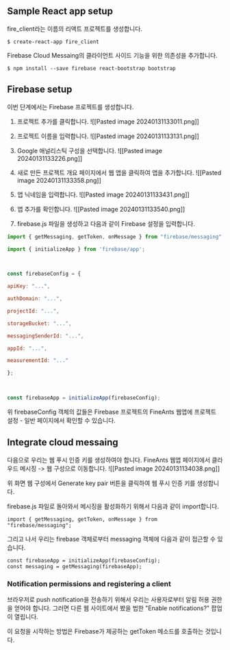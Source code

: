 ## Sample React app setup
fire_client라는 이름의 리액트 프로젝트를 생성합니다.
```
$ create-react-app fire_client
```

Firebase Cloud Messaing의 클라이언트 사이드 기능을 위한 의존성을 추가합니다.
```
$ npm install --save firebase react-bootstrap bootstrap
```


## Firebase setup
이번 단계에서는 Firebase 프로젝트를 생성합니다.

1. 프로젝트 추가를 클릭합니다.
![[Pasted image 20240131133011.png]]

2. 프로젝트 이름을 입력합니다.
![[Pasted image 20240131133131.png]]

3. Google 애널리스틱 구성을 선택합니다.
![[Pasted image 20240131133226.png]]

4. 새로 만든 프로젝트 개요 페이지에서 웹 앱을 클릭하여 앱을 추가합니다.
![[Pasted image 20240131133358.png]]

5. 앱 닉네임을 입력합니다.
![[Pasted image 20240131133431.png]]

6. 앱 추가를 확인합니다.
![[Pasted image 20240131133540.png]]

7. firebase.js 파일을 생성하고 다음과 같이 Firebase 설정을 입력합니다.
```js
import { getMessaging, getToken, onMessage } from "firebase/messaging";

import { initializeApp } from 'firebase/app';

  

const firebaseConfig = {

apiKey: "...",

authDomain: "...",

projectId: "...",

storageBucket: "...",

messagingSenderId: "...",

appId: "...",

measurementId: "..."

};

  

const firebaseApp = initializeApp(firebaseConfig);
```

위 firebaseConfig 객체의 값들은 Firebase 프로젝트의 FineAnts 웹앱에 프로젝트 설정 - 일반 페이지에서 확인할 수 있습니다.

## Integrate cloud messaing
다음으로 우리는 웹 푸시 인증 키를 생성하여야 합니다. FineAnts 웹앱 페이지에서 클라우드 메시징 -> 웹 구성으로 이동합니다.
![[Pasted image 20240131134038.png]]

위 화면 웹 구성에서 Generate key pair 버튼을 클릭하여 웹 푸시 인증 키를 생성합니다.

firebase.js 파일로 돌아와서 메시징을 활성화하기 위해서 다음과 같이 import합니다.
```
import { getMessaging, getToken, onMessage } from "firebase/messaging";
```

그리고 나서 우리는 firebase 객체로부터 messaging 객체에 다음과 같이 접근할 수 있습니다.
```
const firebaseApp = initializeApp(firebaseConfig);
const messaging = getMessaging(firebaseApp);
```

### Notification permissions and registering a client
브라우저로 push notification을 전송하기 위해서 우리는 사용자로부터 알림 허용 권한을 얻어야 합니다. 그러면 다른 웹 사이트에서 봤을 법한 "Enable notifications?" 팝업이 열립니다.

이 요청을 시작하는 방법은 Firebase가 제공하는 getToken 메소드를 호출하는 것입니다. 